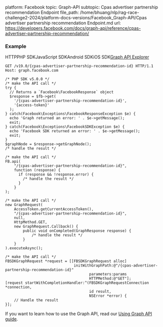 platform: Facebook
topic: Graph-API
subtopic: Cpas advertiser partnership recommendation Endpoint
file_path: /home/bhuang/nlp/rag-race-challenge2-2024/platform-docs-versions/Facebook_Graph-API/Cpas advertiser partnership recommendation Endpoint.md
url: https://developers.facebook.com/docs/graph-api/reference/cpas-advertiser-partnership-recommendation/


### Example

HTTPPHP SDKJavaScript SDKAndroid SDKiOS SDK[Graph API Explorer](https://developers.facebook.com/tools/explorer/?method=GET&path=%7Bcpas-advertiser-partnership-recommendation-id%7D&version=v19.0)

    GET /v19.0/{cpas-advertiser-partnership-recommendation-id} HTTP/1.1
    Host: graph.facebook.com

    /* PHP SDK v5.0.0 */
    /* make the API call */
    try {
      // Returns a `Facebook\FacebookResponse` object
      $response = $fb->get(
        '/{cpas-advertiser-partnership-recommendation-id}',
        '{access-token}'
      );
    } catch(Facebook\Exceptions\FacebookResponseException $e) {
      echo 'Graph returned an error: ' . $e->getMessage();
      exit;
    } catch(Facebook\Exceptions\FacebookSDKException $e) {
      echo 'Facebook SDK returned an error: ' . $e->getMessage();
      exit;
    }
    $graphNode = $response->getGraphNode();
    /* handle the result */

    /* make the API call */
    FB.api(
        "/{cpas-advertiser-partnership-recommendation-id}",
        function (response) {
          if (response && !response.error) {
            /* handle the result */
          }
        }
    );

    /* make the API call */
    new GraphRequest(
        AccessToken.getCurrentAccessToken(),
        "/{cpas-advertiser-partnership-recommendation-id}",
        null,
        HttpMethod.GET,
        new GraphRequest.Callback() {
            public void onCompleted(GraphResponse response) {
                /* handle the result */
            }
        }
    ).executeAsync();

    /* make the API call */
    FBSDKGraphRequest *request = [[FBSDKGraphRequest alloc]
                                   initWithGraphPath:@"/{cpas-advertiser-partnership-recommendation-id}"
                                          parameters:params
                                          HTTPMethod:@"GET"];
    [request startWithCompletionHandler:^(FBSDKGraphRequestConnection *connection,
                                          id result,
                                          NSError *error) {
        // Handle the result
    }];

If you want to learn how to use the Graph API, read our [Using Graph API guide](https://developers.facebook.com/docs/graph-api/using-graph-api/).
